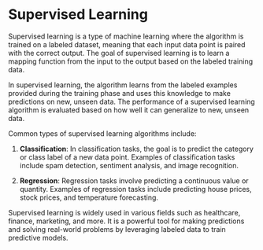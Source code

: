 <h1>Supervised Learning</h1>
<p>Supervised learning is a type of machine learning where the algorithm is trained on a labeled dataset, meaning that each input data point is paired with the correct output. The goal of supervised learning is to learn a mapping function from the input to the output based on the labeled training data.</p>
<p>In supervised learning, the algorithm learns from the labeled examples provided during the training phase and uses this knowledge to make predictions on new, unseen data. The performance of a supervised learning algorithm is evaluated based on how well it can generalize to new, unseen data.</p>
<p>Common types of supervised learning algorithms include:</p>
<ol>
<li>
<p><strong>Classification</strong>: In classification tasks, the goal is to predict the category or class label of a new data point. Examples of classification tasks include spam detection, sentiment analysis, and image recognition.</p>
</li>
<li>
<p><strong>Regression</strong>: Regression tasks involve predicting a continuous value or quantity. Examples of regression tasks include predicting house prices, stock prices, and temperature forecasting.</p>
</li>
</ol>
<p>Supervised learning is widely used in various fields such as healthcare, finance, marketing, and more. It is a powerful tool for making predictions and solving real-world problems by leveraging labeled data to train predictive models.</p>